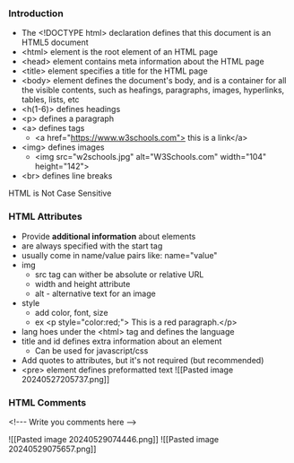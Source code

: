 ### Introduction

- The \<!DOCTYPE html> declaration defines that this document is an HTML5 document
- \<html> element is the root element of an HTML page
- \<head> element contains meta information about the HTML page
- \<title> element specifies a title for the HTML page 
- \<body> element defines the document's body, and is a container for all the visible contents, such as heafings, paragraphs, images, hyperlinks, tables, lists, etc
- \<h(1-6)> defines headings
- \<p> defines a paragraph
- \<a> defines tags 
	- \<a href="https://www.w3schools.com"> this is a link<\/a>
- \<img> defines images
	- \<img src="w2schools.jpg" alt="W3Schools.com" width="104" height="142">
- \<br> defines line breaks


HTML is Not Case Sensitive

### HTML Attributes
- Provide **additional information** about elements
- are always specified with the start tag
- usually come in name/value pairs like: name="value"
- img
	- src tag can wither be absolute or relative URL
	- width and height attribute
	- alt - alternative text for an image
- style
	- add color, font, size
	- ex \<p style="color:red;"> This is a red paragraph.<\/p>
- lang hoes under the \<html> tag and defines the language
- title and id defines extra information about an element
	- Can be used for javascript/css
- Add quotes to attributes, but it's not required (but recommended)
- \<pre> element defines preformatted text
![[Pasted image 20240527205737.png]]


### HTML Comments

\<!--- Write you comments here -->

![[Pasted image 20240529074446.png]]
![[Pasted image 20240529075657.png]]
